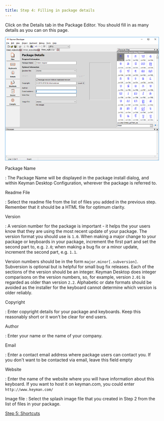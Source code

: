 ```yaml
---
title: Step 4: Filling in package details
---
```


Click on the Details tab in the Package Editor. You should fill in as
many details as you can on this page.

![](/cdn/dev/img/developer/100/tutorial_distribute_keyboard_details.png)

Package Name

:   The Package Name will be displayed in the package install dialog,
    and within Keyman Desktop Configuration, wherever the package is
    referred to.

Readme File

:   Select the readme file from the list of files you added in the
    previous step. Remember that it should be a HTML file for optimum
    clarity.

Version

:   A version number for the package is important - it helps the your
    users know that they are using the most recent update of your
    package. The version format you should use is `1.0`. When making a
    major change to your package or keyboards in your package, increment
    the first part and set the second part to, e.g. `2.0`; when making a
    bug fix or a minor update, increment the second part, e.g. `1.1`.

Version numbers should be in the form `major.minor[.subversion]`.
    Subversion is optional but is helpful for small bug fix releases.
    Each of the sections of the version should be an integer. Keyman
    Desktop does integer comparisons on the version numbers, so, for
    example, version `2.01` is regarded as older than version `2.2`.
    Alphabetic or date formats should be avoided as the installer for
    the keyboard cannot determine which version is older reliably.

Copyright

:   Enter copyright details for your package and keyboards. Keep this
    reasonably short or it won't be clear for end users.

Author

:   Enter your name or the name of your company.

Email

:   Enter a contact email address where package users can contact you.
    If you don't want to be contacted via email, leave this field empty

Website

:   Enter the name of the website where you will have information about
    this keyboard. If you want to host it on keyman.com, you could enter
    `http://www.keyman.com/`

Image file
:   Select the splash image file that you created in Step 2 from the
    list of files in your package.

[Step 5: Shortcuts](step-5)
